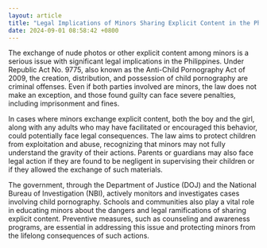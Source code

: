 ```yaml
---
layout: article
title: "Legal Implications of Minors Sharing Explicit Content in the Philippines"
date: 2024-09-01 08:58:42 +0800
---
```


<p>The exchange of nude photos or other explicit content among minors is a serious issue with significant legal implications in the Philippines. Under Republic Act No. 9775, also known as the Anti-Child Pornography Act of 2009, the creation, distribution, and possession of child pornography are criminal offenses. Even if both parties involved are minors, the law does not make an exception, and those found guilty can face severe penalties, including imprisonment and fines.</p><p>In cases where minors exchange explicit content, both the boy and the girl, along with any adults who may have facilitated or encouraged this behavior, could potentially face legal consequences. The law aims to protect children from exploitation and abuse, recognizing that minors may not fully understand the gravity of their actions. Parents or guardians may also face legal action if they are found to be negligent in supervising their children or if they allowed the exchange of such materials.</p><p>The government, through the Department of Justice (DOJ) and the National Bureau of Investigation (NBI), actively monitors and investigates cases involving child pornography. Schools and communities also play a vital role in educating minors about the dangers and legal ramifications of sharing explicit content. Preventive measures, such as counseling and awareness programs, are essential in addressing this issue and protecting minors from the lifelong consequences of such actions.</p>